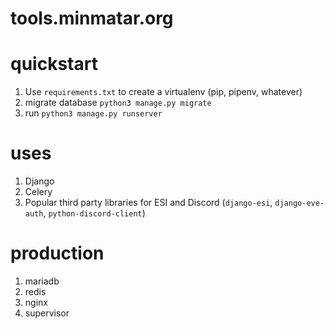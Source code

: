 # tools.minmatar.org

# quickstart
1. Use `requirements.txt` to create a virtualenv (pip, pipenv, whatever)
2. migrate database `python3 manage.py migrate`
3. run `python3 manage.py runserver`

# uses
1. Django
2. Celery
3. Popular third party libraries for ESI and Discord (`django-esi`, `django-eve-auth`, `python-discord-client`)


# production
1. mariadb
2. redis 
3. nginx
4. supervisor 